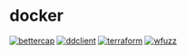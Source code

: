 # docker

[![bettercap](https://github.com/marizmendi/docker/actions/workflows/bettercap.yml/badge.svg)](https://github.com/marizmendi/docker/actions/workflows/bettercap.yml)
[![ddclient](https://github.com/marizmendi/docker/actions/workflows/ddclient.yml/badge.svg)](https://github.com/marizmendi/docker/actions/workflows/ddclient.yml)
[![terraform](https://github.com/marizmendi/docker/actions/workflows/terraform.yml/badge.svg)](https://github.com/marizmendi/docker/actions/workflows/terraform.yml)
[![wfuzz](https://github.com/marizmendi/docker/actions/workflows/wfuzz.yml/badge.svg)](https://github.com/marizmendi/docker/actions/workflows/wfuzz.yml)
